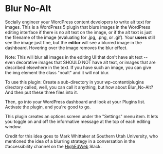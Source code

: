 # Blur No-Alt

Socially engineer your WordPress content developers to write alt text for images. This is a WordPress 5 plugin that blurs images in the WordPress editing interface if there is no alt text on the image, or if the alt text is just the filename of the image (evaluating for .jpg, .png, or .gif). Your **users** still see the image just fine, but the **editor** will see a blurred image in the dashboard. Hovering over the image removes the blur effect.

Note: This will blur all images in the editing UI that don't have alt text -- even decorative images that SHOULD NOT have alt text, or images that are described elsewhere in the text. If you have such an image, you can give the img element the class "noalt" and it will not blur.

To use this plugin: Create a sub-directory in your wp-content/plugins directory called, well, you can call it anything, but how about Blur_No-Alt? And then put these three files into it. 

Then, go into your WordPress dashboard and look at your Plugins list. Activate the plugin, and you're good to go.

This plugin creates an options screen under the "Settings" menu item. It lets you toggle on and off the informative message at the top of each editing window.

Credit for this idea goes to Mark Whittaker at Southern Utah University, who mentioned the idea of a blurring strategy in a conversation in the #accessibility channel on the [HighEdWeb](https://www.highedweb.org/) Slack.
